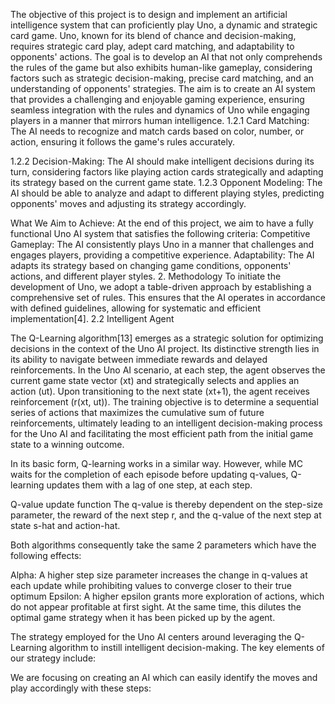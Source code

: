 The objective of this project is to design and implement an artificial intelligence system that can proficiently play Uno, a dynamic and strategic card game. Uno, known for its blend of chance and decision-making, requires strategic card play, adept card matching, and adaptability to opponents' actions. The goal is to develop an AI that not only comprehends the rules of the game but also exhibits human-like gameplay, considering factors such as strategic decision-making, precise card matching, and an understanding of opponents' strategies. The aim is to create an AI system that provides a challenging and enjoyable gaming experience, ensuring seamless integration with the rules and dynamics of Uno while engaging players in a manner that mirrors human intelligence.
1.2.1 Card Matching: The AI needs to recognize and match cards based on color, number, or action, ensuring it follows the game's rules accurately.

1.2.2 Decision-Making: The AI should make intelligent decisions during its turn, considering factors like playing action cards strategically and adapting its strategy based on the current game state.
1.2.3 Opponent Modeling: The AI should be able to analyze and adapt to different playing styles, predicting opponents' moves and adjusting its strategy accordingly.

What We Aim to Achieve:
At the end of this project, we aim to have a fully functional Uno AI system that satisfies the following criteria:
Competitive Gameplay: The AI consistently plays Uno in a manner that challenges and engages players, providing a competitive experience.
Adaptability: The AI adapts its strategy based on changing game conditions, opponents' actions, and different player styles.
2. Methodology
To initiate the development of Uno, we adopt a table-driven approach by establishing a comprehensive set of rules. This ensures that the AI operates in accordance with defined guidelines, allowing for systematic and efficient implementation[4].
2.2 Intelligent Agent

The Q-Learning algorithm[13] emerges as a strategic solution for optimizing decisions in the context of the Uno AI project. Its distinctive strength lies in its ability to navigate between immediate rewards and delayed reinforcements. In the Uno AI scenario, at each step, the agent observes the current game state vector (xt) and strategically selects and applies an action (ut). Upon transitioning to the next state (xt+1), the agent receives reinforcement (r(xt, ut)). The training objective is to determine a sequential series of actions that maximizes the cumulative sum of future reinforcements, ultimately leading to an intelligent decision-making process for the Uno AI and facilitating the most efficient path from the initial game state to a winning outcome.

In its basic form, Q-learning works in a similar way. However, while MC waits for the completion of each episode before updating q-values, Q-learning updates them with a lag of one step, at each step.


Q-value update function
The q-value is thereby dependent on the step-size parameter, the reward of the next step r, and the q-value of the next step at state s-hat and action-hat.

Both algorithms consequently take the same 2 parameters which have the following effects:

Alpha: A higher step size parameter increases the change in q-values at each update while prohibiting values to converge closer to their true optimum
Epsilon: A higher epsilon grants more exploration of actions, which do not appear profitable at first sight. At the same time, this dilutes the optimal game strategy when it has been picked up by the agent.

The strategy employed for the Uno AI centers around leveraging the Q-Learning algorithm to instill intelligent decision-making. The key elements of our strategy include:

We are focusing on creating an AI which can easily identify the moves and play accordingly with these steps:
